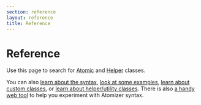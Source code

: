 ```yaml
---
section: reference
layout: reference
title: Reference
---
```


# Reference 

Use this page to search for <a href="#atomic-classes">Atomic</a> and <a href="#helper-classes">Helper</a> classes. 

You can also <a href="{{'/guides/syntax.html' | relative_url }}">learn about the syntax</a>, <a href="{{'/guides/syntax.html#examples-' | relative_url }}">look at some examples</a>, <a href="{{'/guides/atomic-classes.html' | relative_url }}">learn about custom classes</a>, or <a href="{{'/guides/helper-classes.html' | relative_url }}">learn about helper/utility classes</a>.  There is also <a href="{{'/guides/atomizer.html#web-tools' | relative_url }}">a handy web tool</a> to help you experiment with Atomizer syntax.

<div id="reference-app"></div>

<script src="https://polyfills.yahooapis.com/polyfill.js?features=es5&version=2.1.21"></script>
<script src="{{'/assets/js/main.js' | relative_url }}"></script>
